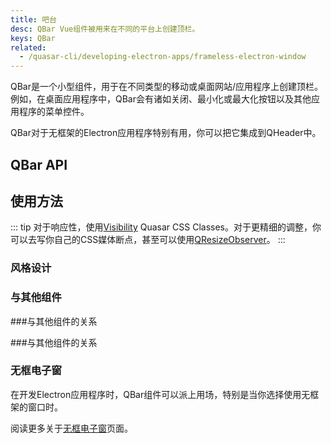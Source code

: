 ```yaml
---
title: 吧台
desc: QBar Vue组件被用来在不同的平台上创建顶栏。
keys: QBar
related:
  - /quasar-cli/developing-electron-apps/frameless-electron-window
---
```


QBar是一个小型组件，用于在不同类型的移动或桌面网站/应用程序上创建顶栏。例如，在桌面应用程序中，QBar会有诸如关闭、最小化或最大化按钮以及其他应用程序的菜单控件。

QBar对于无框架的Electron应用程序特别有用，你可以把它集成到QHeader中。

## QBar API

<doc-api file="QBar" />

## 使用方法

::: tip
对于响应性，使用[Visibility](/style/visibility#Window-Width-Related) Quasar CSS Classes。对于更精细的调整，你可以去写你自己的CSS媒体断点，甚至可以使用[QResizeObserver](/vue-components/resize-observer)。
:::

### 风格设计

<doc-example title="MacOS风格" file="QBar/MacOS" no-edit />

<doc-example title="Windows风格" file="QBar/Windows" />

<doc-example title="iOS风格" file="QBar/iOS" no-edit />

<doc-example title="安卓风格" file="QBar/Android" />

### 与其他组件

<doc-example title="QMenu" file="QBar/Menu" /> ###与其他组件的关系

<doc-example title="QDialog" file="QBar/Dialog" /> ###与其他组件的关系

<doc-example title="带有QToolbar的QHeader" file="QBar/Header" />

### 无框电子窗
在开发Electron应用程序时，QBar组件可以派上用场，特别是当你选择使用无框架的窗口时。

阅读更多关于[无框电子窗](/quasar-cli/developing-electron-apps/frameless-electron-window)页面。
